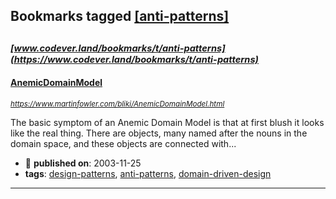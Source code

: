## Bookmarks tagged [[anti-patterns]](https://www.codever.land/search?q=[anti-patterns])

_<sup><sup>[www.codever.land/bookmarks/t/anti-patterns](https://www.codever.land/bookmarks/t/anti-patterns)</sup></sup>_
---
#### [AnemicDomainModel](https://www.martinfowler.com/bliki/AnemicDomainModel.html)
_<sup>https://www.martinfowler.com/bliki/AnemicDomainModel.html</sup>_

The basic symptom of an Anemic Domain Model is that at first blush it looks like the real thing. There are objects, many named after the nouns in the domain space, and these objects are connected with...
* :calendar: **published on**: 2003-11-25
* **tags**: [design-patterns](../tagged/design-patterns.md), [anti-patterns](../tagged/anti-patterns.md), [domain-driven-design](../tagged/domain-driven-design.md)
---
